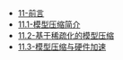- [11-前言](11-前言.md)
- [11.1-模型压缩简介](11.1-模型压缩简介.md)
- [11.2-基于稀疏化的模型压缩](11.2-基于稀疏化的模型压缩.md)
- [11.3-模型压缩与硬件加速](11.3-模型压缩与硬件加速.md)
